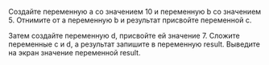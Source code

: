Создайте переменную a со значением 10 и переменную b со значением 5. Отнимите от a переменную b и результат присвойте переменной c.

Затем создайте переменную d, присвойте ей значение 7. Сложите переменные c и d, а результат запишите в переменную result. Выведите на экран значение переменной result.